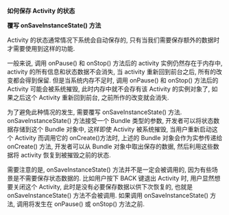 **如何保存 Activity 的状态**

**覆写 onSaveInstanceState\(\) 方法**

Activity 的状态通常情况下系统会自动保存的, 只有当我们需要保存额外的数据时才需要使用到这样的功能.

一般来说, 调用 onPause\(\) 和 onStop\(\) 方法后的 activity 实例仍然存在于内存中, activity 的所有信息和状态数据不会消失, 当 activity 重新回到前台之后, 所有的改变都会得到保留. 但是当系统内存不足时, 调用 onPause\(\) 和 onStop\(\) 方法后的 Activity 可能会被系统摧毁, 此时内存中就不会存有该 Activity 的实例对象了, 如果之后这个 Activity 重新回到前台, 之前所作的改变就会消失.

为了避免此种情况的发生, 需要覆写 onSaveInstanceState\(\) 方法. onSaveInstanceState\(\) 方法接受一个 Bundle 类型的参数, 开发者可以将状态数据存储到这个 Bundle 对象中, 这样即使 Activity 被系统摧毁, 当用户重新启动这个 Activity 而调用它的 onCreate\(\)方法时, 上述的 Bundle 对象会作为实参传递给 onCreate\(\) 方法, 开发者可以从 Bundle 对象中取出保存的数据, 然后利用这些数据将 activity 恢复到被摧毁之前的状态.

需要注意的是, onSaveInstanceState\(\) 方法并不是一定会被调用的, 因为有些场景是不需要保存状态数据的. 比如用户按下 BACK 键退出 Activity 时, 用户显然想要关闭这个 Activity, 此时是没有必要保存数据以供下次恢复的, 也就是 onSaveInstanceState\(\) 方法不会被调用. 如果调用 onSaveInstanceState\(\) 方法, 调用将发生在 onPause\(\) 或 onStop\(\) 方法之前.

